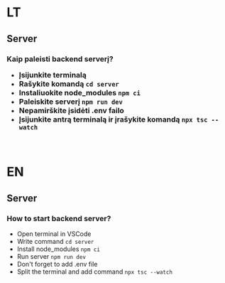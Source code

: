 <h1> LT
<br>
<h2> Server
 <h3> Kaip paleisti backend serverį?

- Įsijunkite terminalą
- Rašykite komandą `cd server`
- Instaliuokite node_modules `npm ci`
- Paleiskite serverį `npm run dev`
- Nepamirškite įsidėti .env failo
- Įsijunkite antrą terminalą ir įrašykite komandą `npx tsc --watch`

<br>

<h1> EN
<br>
<h2>Server
<h3>How to start backend server?</h3>

- Open terminal in VSCode
- Write command `cd server`
- Install node_modules `npm ci`
- Run server `npm run dev`
- Don't forget to add .env file
- Split the terminal and add command `npx tsc --watch`
